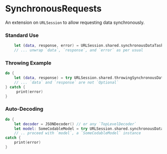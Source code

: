 # SynchronousRequests

An extension on `URLSession` to allow requesting data synchronously.

### Standard Use

```swift
    let (data, response, error) = URLSession.shared.synchronousDataTask(with: request)
    // ... unwrap `data`, `response`, and `error` as per usual
```

### Throwing Example

```swift
do {
    let (data, response) = try URLSession.shared.throwingSynchronousDataTask(with: request)
    // ... `data` and `response` are not `Optional`
} catch {
     print(error)
}
```

### Auto-Decoding

```swift
do {
    let decoder = JSONDecoder() // or any `TopLevelDecoder`
    let model: SomeCodableModel = try URLSession.shared.synchronousDataTask(with: request, decoder: decoder)
    // .. proceed with `model`, a `SomeCodableModel` instance
catch {
    print(error)
}
```
